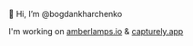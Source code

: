 👋 Hi, I’m @bogdankharchenko

I'm working on [amberlamps.io](https://amberlamps.io) & [capturely.app](https://capturely.app)
